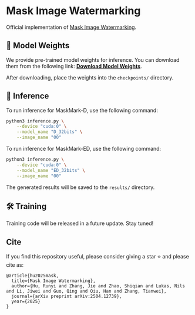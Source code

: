 # Mask Image Watermarking

Official implementation of [Mask Image Watermarking](http://arxiv.org/abs/2504.12739).

## 🔗 Model Weights

We provide pre-trained model weights for inference. You can download them from the following link: **[Download Model Weights](https://huggingface.co/Runyi-Hu/MaskMark)**.

After downloading, place the weights into the `checkpoints/` directory.

## 🚀 Inference

To run inference for MaskMark-D, use the following command:

```bash
python3 inference.py \
    --device "cuda:0" \
    --model_name "D_32bits" \
    --image_name "00"
```

To run inference for MaskMark-ED, use the following command:

```bash
python3 inference.py \
    --device "cuda:0" \
    --model_name "ED_32bits" \
    --image_name "00"
```

The generated results will be saved to the `results/` directory.

## 🛠️ Training
Training code will be released in a future update. Stay tuned!

## Cite
If you find this repository useful, please consider giving a star ⭐ and please cite as:
```
@article{hu2025mask,
  title={Mask Image Watermarking},
  author={Hu, Runyi and Zhang, Jie and Zhao, Shiqian and Lukas, Nils and Li, Jiwei and Guo, Qing and Qiu, Han and Zhang, Tianwei},
  journal={arXiv preprint arXiv:2504.12739},
  year={2025}
}
```
